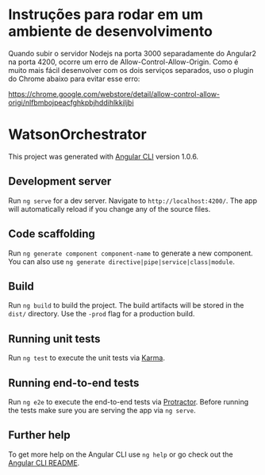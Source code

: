 # Instruções para rodar em um ambiente de desenvolvimento

Quando subir o servidor Nodejs na porta 3000 separadamente do Angular2 na porta 4200, ocorre um erro de Allow-Control-Allow-Origin. Como é muito mais fácil desenvolver com os dois serviços separados, uso o plugin do Chrome abaixo para evitar esse erro:

https://chrome.google.com/webstore/detail/allow-control-allow-origi/nlfbmbojpeacfghkpbjhddihlkkiljbi

# WatsonOrchestrator

This project was generated with [Angular CLI](https://github.com/angular/angular-cli) version 1.0.6.

## Development server

Run `ng serve` for a dev server. Navigate to `http://localhost:4200/`. The app will automatically reload if you change any of the source files.

## Code scaffolding

Run `ng generate component component-name` to generate a new component. You can also use `ng generate directive|pipe|service|class|module`.

## Build

Run `ng build` to build the project. The build artifacts will be stored in the `dist/` directory. Use the `-prod` flag for a production build.

## Running unit tests

Run `ng test` to execute the unit tests via [Karma](https://karma-runner.github.io).

## Running end-to-end tests

Run `ng e2e` to execute the end-to-end tests via [Protractor](http://www.protractortest.org/).
Before running the tests make sure you are serving the app via `ng serve`.

## Further help

To get more help on the Angular CLI use `ng help` or go check out the [Angular CLI README](https://github.com/angular/angular-cli/blob/master/README.md).
